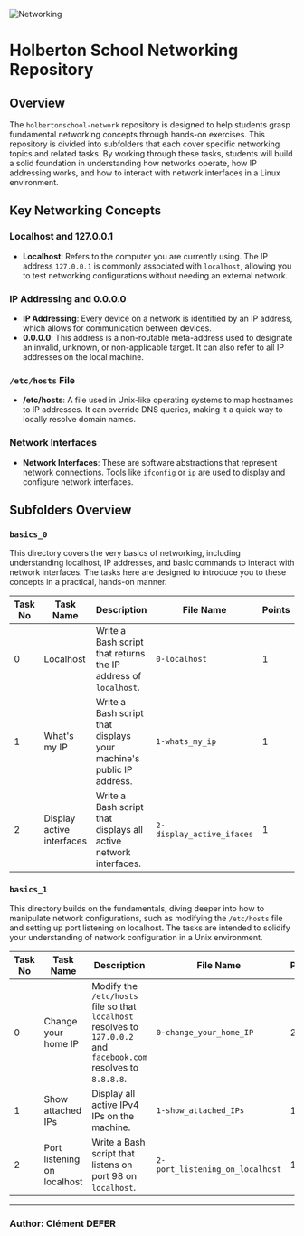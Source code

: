 ![Networking](https://images.shiksha.com/mediadata/ugcDocuments/images/wordpressImages/2022_02_Blockchain-1p1.jpg)

# Holberton School Networking Repository

## Overview

The `holbertonschool-network` repository is designed to help students grasp fundamental networking concepts through hands-on exercises. This repository is divided into subfolders that each cover specific networking topics and related tasks. By working through these tasks, students will build a solid foundation in understanding how networks operate, how IP addressing works, and how to interact with network interfaces in a Linux environment.

## Key Networking Concepts

### Localhost and 127.0.0.1
- **Localhost**: Refers to the computer you are currently using. The IP address `127.0.0.1` is commonly associated with `localhost`, allowing you to test networking configurations without needing an external network.

### IP Addressing and 0.0.0.0
- **IP Addressing**: Every device on a network is identified by an IP address, which allows for communication between devices.
- **0.0.0.0**: This address is a non-routable meta-address used to designate an invalid, unknown, or non-applicable target. It can also refer to all IP addresses on the local machine.

### `/etc/hosts` File
- **/etc/hosts**: A file used in Unix-like operating systems to map hostnames to IP addresses. It can override DNS queries, making it a quick way to locally resolve domain names.

### Network Interfaces
- **Network Interfaces**: These are software abstractions that represent network connections. Tools like `ifconfig` or `ip` are used to display and configure network interfaces.

## Subfolders Overview

### `basics_0`
This directory covers the very basics of networking, including understanding localhost, IP addresses, and basic commands to interact with network interfaces. The tasks here are designed to introduce you to these concepts in a practical, hands-on manner.

| Task No | Task Name                 | Description                                                                                      | File Name                 | Points |
|---------|---------------------------|--------------------------------------------------------------------------------------------------|---------------------------|--------|
| 0       | Localhost                  | Write a Bash script that returns the IP address of `localhost`.                                  | `0-localhost`             | 1      |
| 1       | What's my IP               | Write a Bash script that displays your machine's public IP address.                               | `1-whats_my_ip`           | 1      |
| 2       | Display active interfaces  | Write a Bash script that displays all active network interfaces.                                  | `2-display_active_ifaces` | 1      |

### `basics_1`
This directory builds on the fundamentals, diving deeper into how to manipulate network configurations, such as modifying the `/etc/hosts` file and setting up port listening on localhost. The tasks are intended to solidify your understanding of network configuration in a Unix environment.

| Task No | Task Name                  | Description                                                                                      | File Name                          | Points |
|---------|----------------------------|--------------------------------------------------------------------------------------------------|------------------------------------|--------|
| 0       | Change your home IP         | Modify the `/etc/hosts` file so that `localhost` resolves to `127.0.0.2` and `facebook.com` resolves to `8.8.8.8`. | `0-change_your_home_IP`            | 2      |
| 1       | Show attached IPs           | Display all active IPv4 IPs on the machine.                                                      | `1-show_attached_IPs`              | 1      |
| 2       | Port listening on localhost | Write a Bash script that listens on port 98 on `localhost`.                                      | `2-port_listening_on_localhost`    | 1      |


___

### **Author**: Clément DEFER